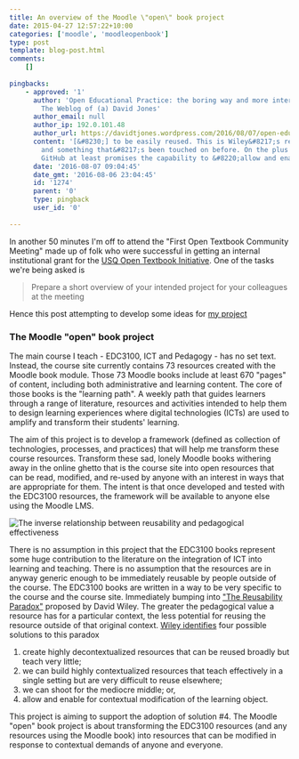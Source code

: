```yaml
---
title: An overview of the Moodle \"open\" book project
date: 2015-04-27 12:57:22+10:00
categories: ['moodle', 'moodleopenbook']
type: post
template: blog-post.html
comments:
    []
    
pingbacks:
    - approved: '1'
      author: 'Open Educational Practice: the boring way and more interesting ways &#8211;
        The Weblog of (a) David Jones'
      author_email: null
      author_ip: 192.0.101.48
      author_url: https://davidtjones.wordpress.com/2016/08/07/open-educational-practice-the-boring-way-and-more-interesting-ways/
      content: '[&#8230;] to be easily reused. This is Wiley&#8217;s reusability paradox
        and something that&#8217;s been touched on before. On the plus side, the use of
        GitHub at least promises the capability to &#8220;allow and enable [&#8230;]'
      date: '2016-08-07 09:04:45'
      date_gmt: '2016-08-06 23:04:45'
      id: '1274'
      parent: '0'
      type: pingback
      user_id: '0'
    
---
```

In another 50 minutes I'm off to attend the "First Open Textbook Community Meeting" made up of folk who were successful in getting an internal institutional grant for the [USQ Open Textbook Initiative](http://www.usq.edu.au/learning-teaching/excellence/landtgrants/OpenTextbooks). One of the tasks we're being asked is

> Prepare a short overview of your intended project for your colleagues at the meeting

Hence this post attempting to develop some ideas for [my project](/blog2/the-moodle-open-book-module-project/)

### The Moodle "open" book project

The main course I teach - EDC3100, ICT and Pedagogy - has no set text. Instead, the course site currently contains 73 resources created with the Moodle book module. Those 73 Moodle books include at least 670 "pages" of content, including both administrative and learning content. The core of those books is the "learning path". A weekly path that guides learners through a range of literature, resources and activities intended to help them to design learning experiences where digital technologies (ICTs) are used to amplify and transform their students' learning.

The aim of this project is to develop a framework (defined as collection of technologies, processes, and practices) that will help me transform these course resources. Transform these sad, lonely Moodle books withering away in the online ghetto that is the course site into open resources that can be read, modified, and re-used by anyone with an interest in ways that are appropriate for them. The intent is that once developed and tested with the EDC3100 resources, the framework will be available to anyone else using the Moodle LMS.

![The inverse relationship between reusability and pedagogical effectiveness](images/figure.gif)

There is no assumption in this project that the EDC3100 books represent some huge contribution to the literature on the integration of ICT into learning and teaching. There is no assumption that the resources are in anyway generic enough to be immediately reusable by people outside of the course. The EDC3100 books are written in a way to be very specific to the course and the course site. Immediately bumping into ["The Reusability Paradox"](http://cnx.org/contents/dad41956-c2b2-4e01-94b4-4a871783b021@19/The_Reusability_Paradox) proposed by David Wiley. The greater the pedagogical value a resource has for a particular context, the less potential for reusing the resource outside of that original context. [Wiley identifies](http://opencontent.org/blog/archives/3854) four possible solutions to this paradox

1. create highly decontextualized resources that can be reused broadly but teach very little;
2. we can build highly contextualized resources that teach effectively in a single setting but are very difficult to reuse elsewhere;
3. we can shoot for the mediocre middle; or,
4. allow and enable for contextual modification of the learning object.

This project is aiming to support the adoption of solution #4. The Moodle "open" book project is about transforming the EDC3100 resources (and any resources using the Moodle book) into resources that can be modified in response to contextual demands of anyone and everyone.